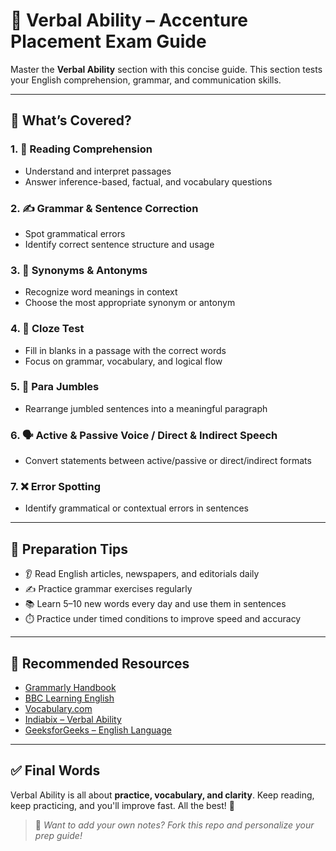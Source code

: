 # 📘 Verbal Ability – Accenture Placement Exam Guide

Master the **Verbal Ability** section with this concise guide. This section tests your English comprehension, grammar, and communication skills.

---

## 🧠 What’s Covered?

### 1. 📖 Reading Comprehension
- Understand and interpret passages
- Answer inference-based, factual, and vocabulary questions

### 2. ✍️ Grammar & Sentence Correction
- Spot grammatical errors
- Identify correct sentence structure and usage

### 3. 🔁 Synonyms & Antonyms
- Recognize word meanings in context
- Choose the most appropriate synonym or antonym

### 4. 🧩 Cloze Test
- Fill in blanks in a passage with the correct words
- Focus on grammar, vocabulary, and logical flow

### 5. 🔄 Para Jumbles
- Rearrange jumbled sentences into a meaningful paragraph

### 6. 🗣️ Active & Passive Voice / Direct & Indirect Speech
- Convert statements between active/passive or direct/indirect formats

### 7. ❌ Error Spotting
- Identify grammatical or contextual errors in sentences

---

## 📌 Preparation Tips

- 👂 Read English articles, newspapers, and editorials daily  
- ✍️ Practice grammar exercises regularly  
- 📚 Learn 5–10 new words every day and use them in sentences  
- ⏱️ Practice under timed conditions to improve speed and accuracy

---

## 🧰 Recommended Resources

- [Grammarly Handbook](https://www.grammarly.com/blog/category/handbook/)
- [BBC Learning English](https://www.bbc.co.uk/learningenglish)
- [Vocabulary.com](https://www.vocabulary.com/)
- [Indiabix – Verbal Ability](https://www.indiabix.com/verbal-ability/questions-and-answers/)
- [GeeksforGeeks – English Language](https://www.geeksforgeeks.org/english-grammar/)

---

## ✅ Final Words

Verbal Ability is all about **practice, vocabulary, and clarity**. Keep reading, keep practicing, and you'll improve fast. All the best! 🚀

> 📌 *Want to add your own notes? Fork this repo and personalize your prep guide!*
